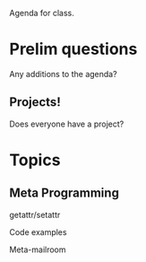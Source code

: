 Agenda for class.


Prelim questions
================

Any additions to the agenda?


Projects!
---------

Does everyone have a project?


Topics
======

Meta Programming
----------------

getattr/setattr

  Code examples


Meta-mailroom



